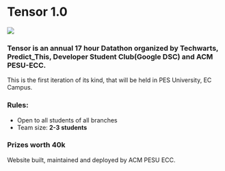 # Tensor 1.0

![](https://i.imgur.com/zguqOQM.png)


### Tensor is an annual 17 hour Datathon organized by Techwarts, Predict_This, Developer Student Club(Google DSC) and ACM PESU-ECC.
This is the first iteration of its kind, that will be held in PES University, EC Campus.


### Rules:
- Open to all students of all branches
- Team size: **2-3 students**

### Prizes worth 40k

Website built, maintained and deployed by ACM PESU ECC.
